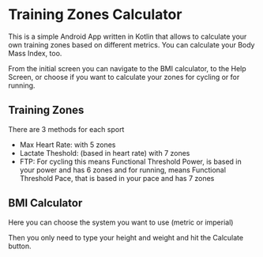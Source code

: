 # **Training Zones Calculator**

This is a simple Android App written in Kotlin that allows to calculate your own training zones based
on different metrics. You can calculate your Body Mass Index, too.

From the initial screen you can navigate to the BMI calculator, to the Help Screen, or choose if you
want to calculate your zones for cycling or for running.

## **Training Zones**

There are 3 methods for each sport

- Max Heart Rate: with 5 zones
- Lactate Theshold: (based in heart rate) with 7 zones
- FTP: For cycling this means Functional Threshold Power, is based in your power and has 6 zones and
  for running, means Functional Threshold Pace, that is based in your pace and has 7 zones

## **BMI Calculator**

Here you can choose the system you want to use (metric or imperial)

Then you only need to type your height and weight and hit the Calculate button.
